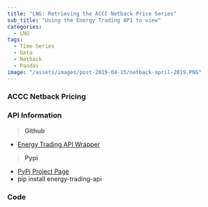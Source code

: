```yaml
---
title: "LNG: Retrieving the ACCC Netback Price Series"
sub_title: "Using the Energy Trading API to view"
categories:
  - LNG
tags:
  - Time Series
  - Data
  - Netback
  - Pandas
image: "/assets/images/post-2019-04-15/netback-april-2019.PNG"
---
```


### ACCC Netback Pricing



### API Information
> **Github**
-	[Energy Trading API Wrapper](https://github.com/jericmac/energy-trading-api-wrappers)
> **Pypi**
-	[PyPi Project Page](https://pypi.org/project/energy-trading-api/)
-	pip install energy-trading-api




### Code 
```python
```

